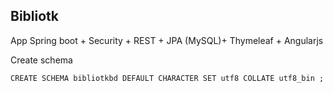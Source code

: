 ## Bibliotk


App Spring boot + Security + REST + JPA (MySQL)+ Thymeleaf + Angularjs



Create schema

	CREATE SCHEMA bibliotkbd DEFAULT CHARACTER SET utf8 COLLATE utf8_bin ;
 